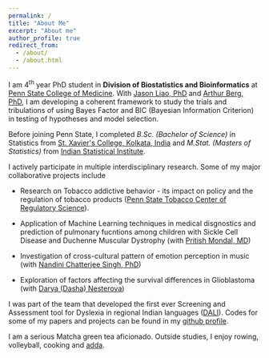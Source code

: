 ```yaml
---
permalink: /
title: "About Me"
excerpt: "About me"
author_profile: true
redirect_from: 
  - /about/
  - /about.html
---
```


<span style="text-align: justify"> I am 4<sup>th</sup> year PhD student in **Division of Biostatistics and Bioinformatics** at [Penn State College of Medicine](https://med.psu.edu/). With [Jason Liao, PhD](https://sites.google.com/site/jiangangliao/) and [Arthur Berg, PhD](http://www.personal.psu.edu/asb17/Homepage/Welcome.html), I am developing a coherent framework to study the trials and tribulations
 of using Bayes Factor and BIC (Bayesian Information Criterion) in testing of hypotheses and model selection.</span> 
 
<span style="text-align: justify"> Before joining Penn State, I completed _B.Sc. (Bachelor of Science)_ in Statistics from [St. Xavier's College, Kolkata, India](http://www.sxccal.edu/) and _M.Stat. (Masters of Statistics)_ from [Indian Statistical Institute](https://www.isical.ac.in/).</span>

I actively participate in multiple interdisciplinary research. Some of my major collaborative projects include

* Research on Tobacco addictive behavior - its impact on policy and the regulation of tobacco products ([Penn State Tobacco Center of Regulatory Science](https://sites.psu.edu/tcors/)).

* Application of Machine Learning techniques in medical disgnostics and prediction of pulmonary fucntions among children with Sickle Cell Disease and Duchenne Muscular Dystrophy (with [Pritish Mondal, MD](https://childrens.pennstatehealth.org/display-provider/-/provider/1923/pritish-mondal-md))

* Investigation of cross-cultural pattern of emotion perception in music (with [Nandini Chatterjee Singh, PhD](http://nandinisingh.wixsite.com/labweb))

* Exploration of factors affecting the survival differences in Glioblastoma (with [Darya (Dasha) Nesterova](https://www.linkedin.com/in/darya-dasha-nesterova-a11876b3/))

I was part of the team that developed the first ever Screening and Assessment tool for Dyslexia in regional Indian languages ([DALI](http://14.139.62.22/DALI/index.php)). Codes for some of my papers and projects can be found in my [github profile](https://github.com/vishalmidya). 

I am a serious Matcha green tea aficionado. Outside studies, I enjoy rowing, volleyball, cooking and [adda](https://en.wikipedia.org/wiki/Adda_(South_Asian)).
